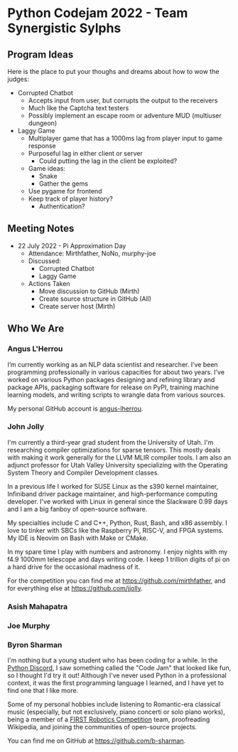 # Python Codejam 2022 - Team Synergistic Sylphs

## Program Ideas
Here is the place to put your thoughs and dreams about how to wow the judges:
* Corrupted Chatbot
  * Accepts input from user, but corrupts the output to the receivers
  * Much like the Captcha text testers
  * Possibly implement an escape room or adventure MUD (multiuser dungeon)
* Laggy Game
  * Multiplayer game that has a 1000ms lag from player input to game response
  * Purposeful lag in either client or server
    * Could putting the lag in the client be exploited?
  * Game ideas:
    * Snake
    * Gather the gems
  * Use pygame for frontend
  * Keep track of player history?
    * Authentication?

## Meeting Notes
* 22 July 2022 - Pi Approximation Day
  * Attendance: Mirthfather, NoNo, murphy-joe
  * Discussed:
    * Corrupted Chatbot
    * Laggy Game
  * Actions Taken
    * Move discussion to GitHub (Mirth)
    * Create source structure in GitHub (All)
    * Create server host (Mirth)

## Who We Are

### Angus L'Herrou
I’m currently working as an NLP data scientist and researcher. I’ve been programming professionally
in various capacities for about two years. I've worked on various Python packages designing and
refining library and package APIs, packaging software for release on PyPI, training machine learning
models, and writing scripts to wrangle data from various sources.

My personal GitHub account is [angus-lherrou](https://github.com/angus-lherrou).

### John Jolly
I'm currently a third-year grad student from the University of Utah. I'm researching compiler optimizations for sparse tensors. This mostly deals with making it work generally for the LLVM MLIR compiler tools. I am also an adjunct professor for Utah Valley University specializing with the Operating System Theory and Compiler Development classes.

In a previous life I worked for SUSE Linux as the s390 kernel maintainer, Infiniband driver package maintainer, and high-performance computing developer. I've worked with Linux in general since the Slackware 0.99 days and I am a big fanboy of open-source software.

My specialties include C and C++, Python, Rust, Bash, and x86 assembly. I love to tinker with SBCs like the Raspberry Pi, RISC-V, and FPGA systems. My IDE is Neovim on Bash with Make or CMake.

In my spare time I play with numbers and astronomy. I enjoy nights with my f4.9 1000mm telescope and days writing code. I keep 1 trillion digits of pi on a hard drive for the occasional madness of it.

For the competition you can find me at https://github.com/mirthfather, and for everything else at https://github.com/jjolly.

### Asish Mahapatra

### Joe Murphy

### Byron Sharman
I'm nothing but a young student who has been coding for a while. In the [Python Discord](https://discord.gg/python), I saw something called the "Code Jam" that looked like fun, so I thought I'd try it out! Although I've never used Python in a professional context, it was the first programming language I learned, and I have yet to find one that I like more.

Some of my personal hobbies include listening to Romantic-era classical music (especially, but not exclusively, piano concerti or solo piano works), being a member of a [FIRST Robotics Competition](https://www.firstinspires.org/robotics/frc) team, proofreading Wikipedia, and joining the communities of open-source projects.

You can find me on GitHub at https://github.com/b-sharman.
